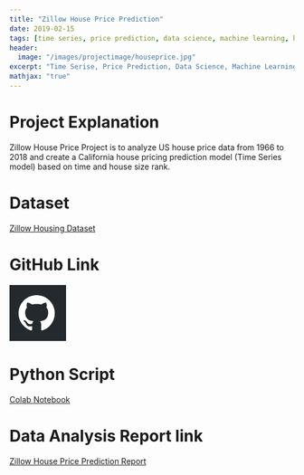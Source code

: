```yaml
---
title: "Zillow House Price Prediction"
date: 2019-02-15
tags: [time series, price prediction, data science, machine learning, housing]
header:
  image: "/images/projectimage/houseprice.jpg"
excerpt: "Time Serise, Price Prediction, Data Science, Machine Learning, Housing"
mathjax: "true"
---
```


# Project Explanation
Zillow House Price Project is to analyze US house price data from 1966 to 2018 and create a California house pricing prediction model (Time Series model) based on time and house size rank.

# Dataset

[Zillow Housing Dataset](https://www.zillow.com/research/data/)

# GitHub Link

[![Foo](/images/GitHub.PNG)](https://github.com/Chen2870/Time_Series_Zillow_Housing_Project)

# Python Script

[Colab Notebook](https://colab.research.google.com/drive/1zMil6gVM1Qf8wS3H515PdYYgo5cI-YDP)


# Data Analysis Report link

[Zillow House Price Prediction Report](https://github.com/Chen2870/Time_Series_Zillow_Housing_Project/blob/master/Zillow_Housing_Analysis_Report.pdf)
